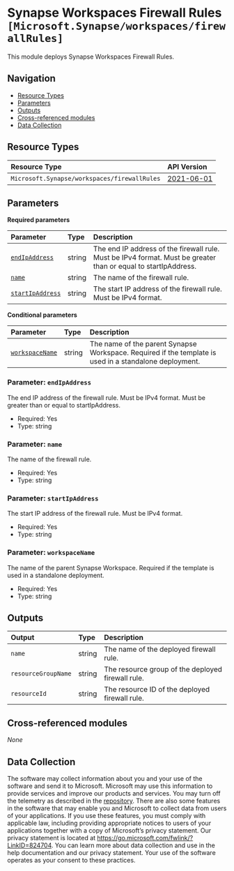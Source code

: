 # Synapse Workspaces Firewall Rules `[Microsoft.Synapse/workspaces/firewallRules]`

This module deploys Synapse Workspaces Firewall Rules.

## Navigation

- [Resource Types](#Resource-Types)
- [Parameters](#Parameters)
- [Outputs](#Outputs)
- [Cross-referenced modules](#Cross-referenced-modules)
- [Data Collection](#Data-Collection)

## Resource Types

| Resource Type | API Version |
| :-- | :-- |
| `Microsoft.Synapse/workspaces/firewallRules` | [2021-06-01](https://learn.microsoft.com/en-us/azure/templates/Microsoft.Synapse/2021-06-01/workspaces/firewallRules) |

## Parameters

**Required parameters**

| Parameter | Type | Description |
| :-- | :-- | :-- |
| [`endIpAddress`](#parameter-endipaddress) | string | The end IP address of the firewall rule. Must be IPv4 format. Must be greater than or equal to startIpAddress. |
| [`name`](#parameter-name) | string | The name of the firewall rule. |
| [`startIpAddress`](#parameter-startipaddress) | string | The start IP address of the firewall rule. Must be IPv4 format. |

**Conditional parameters**

| Parameter | Type | Description |
| :-- | :-- | :-- |
| [`workspaceName`](#parameter-workspacename) | string | The name of the parent Synapse Workspace. Required if the template is used in a standalone deployment. |

### Parameter: `endIpAddress`

The end IP address of the firewall rule. Must be IPv4 format. Must be greater than or equal to startIpAddress.

- Required: Yes
- Type: string

### Parameter: `name`

The name of the firewall rule.

- Required: Yes
- Type: string

### Parameter: `startIpAddress`

The start IP address of the firewall rule. Must be IPv4 format.

- Required: Yes
- Type: string

### Parameter: `workspaceName`

The name of the parent Synapse Workspace. Required if the template is used in a standalone deployment.

- Required: Yes
- Type: string


## Outputs

| Output | Type | Description |
| :-- | :-- | :-- |
| `name` | string | The name of the deployed firewall rule. |
| `resourceGroupName` | string | The resource group of the deployed firewall rule. |
| `resourceId` | string | The resource ID of the deployed firewall rule. |

## Cross-referenced modules

_None_

## Data Collection

The software may collect information about you and your use of the software and send it to Microsoft. Microsoft may use this information to provide services and improve our products and services. You may turn off the telemetry as described in the [repository](https://aka.ms/avm/telemetry). There are also some features in the software that may enable you and Microsoft to collect data from users of your applications. If you use these features, you must comply with applicable law, including providing appropriate notices to users of your applications together with a copy of Microsoft’s privacy statement. Our privacy statement is located at <https://go.microsoft.com/fwlink/?LinkID=824704>. You can learn more about data collection and use in the help documentation and our privacy statement. Your use of the software operates as your consent to these practices.
